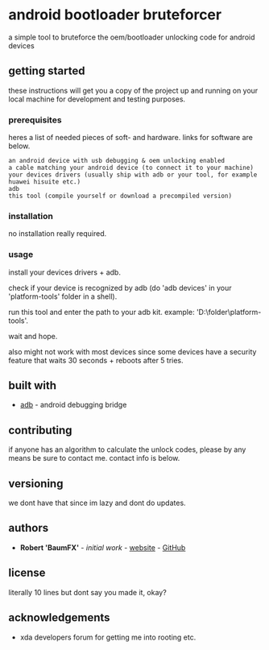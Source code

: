# android bootloader bruteforcer

a simple tool to bruteforce the oem/bootloader unlocking code for android devices

## getting started

these instructions will get you a copy of the project up and running on your local machine for development and testing purposes.

### prerequisites

heres a list of needed pieces of soft- and hardware. links for software are below.
```
an android device with usb debugging & oem unlocking enabled
a cable matching your android device (to connect it to your machine)
your devices drivers (usually ship with adb or your tool, for example huawei hisuite etc.)
adb
this tool (compile yourself or download a precompiled version)
```

### installation

no installation really required.

### usage

install your devices drivers + adb.

check if your device is recognized by adb (do 'adb devices' in your 'platform-tools' folder in a shell).

run this tool and enter the path to your adb kit. example: 'D:\folder\platform-tools\'.

wait and hope.

also might not work with most devices since some devices have a security feature that waits 30 seconds + reboots after 5 tries.

## built with

* [adb](http://adbdriver.com/) - android debugging bridge

## contributing

if anyone has an algorithm to calculate the unlock codes, please by any means be sure to contact me. contact info is below.

## versioning

we dont have that since im lazy and dont do updates.

## authors

* **Robert 'BaumFX'** - *initial work* - [website](https://baumfx.xyz) - [GitHub](https://github.com/BaumFX)

## license

literally 10 lines but dont say you made it, okay?

## acknowledgements

* xda developers forum for getting me into rooting etc.
